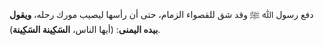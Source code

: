 دفع رسول ﷲ ﷺ وقد شق للقصواء الزمام، حتى أن رأسها ليصيب مورك رحله، **ويقول بيده اليمنى**: (أيها الناس، **السَكِينة السَكِينة**).